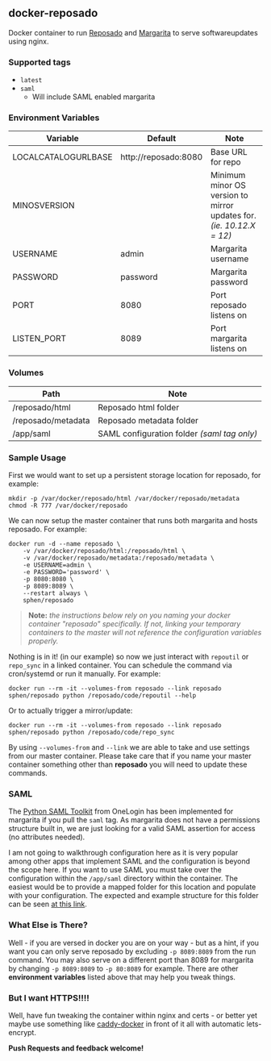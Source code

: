 ## docker-reposado

Docker container to run [Reposado][1] and [Margarita][2] to serve softwareupdates using nginx.

### Supported tags

- `latest`
- `saml`
  - Will include SAML enabled margarita

### Environment Variables

Variable | Default | Note
--- | --- | ---
LOCALCATALOGURLBASE | http://reposado:8080 | Base URL for repo
MINOSVERSION | | Minimum minor OS version to mirror updates for. _(ie. 10.12.X = 12)_
USERNAME | admin | Margarita username
PASSWORD | password | Margarita password
PORT | 8080 | Port reposado listens on
LISTEN_PORT | 8089 | Port margarita listens on

### Volumes

Path | Note
--- | ---
/reposado/html | Reposado html folder
/reposado/metadata | Reposado metadata folder
/app/saml | SAML configuration folder _(saml tag only)_

### Sample Usage

First we would want to set up a persistent storage location for reposado, for example:

```
mkdir -p /var/docker/reposado/html /var/docker/reposado/metadata
chmod -R 777 /var/docker/reposado
```

We can now setup the master container that runs both margarita and hosts reposado.  For example:

```
docker run -d --name reposado \
    -v /var/docker/reposado/html:/reposado/html \
    -v /var/docker/reposado/metadata:/reposado/metadata \
    -e USERNAME=admin \
    -e PASSWORD='password' \
    -p 8080:8080 \
    -p 8089:8089 \
    --restart always \
    sphen/reposado
```

> **Note:** _the instructions below rely on you naming your docker container "reposado" specifically.  If not, linking your temporary containers to the master will not reference the configuration variables properly._

Nothing is in it! (in our example) so now we just interact with `repoutil` or `repo_sync` in a linked container.  You can schedule the command via cron/systemd or run it manually.  For example:

```
docker run --rm -it --volumes-from reposado --link reposado sphen/reposado python /reposado/code/repoutil --help
```

Or to actually trigger a mirror/update:

```
docker run --rm -it --volumes-from reposado --link reposado sphen/reposado python /reposado/code/repo_sync
```

By using `--volumes-from` and `--link` we are able to take and use settings from our master container.  Please take care that if you name your master container something other than **reposado** you will need to update these commands.

### SAML

The [Python SAML Toolkit][5] from OneLogin has been implemented for margarita if you pull the `saml` tag.  As margarita does not have a permissions structure built in, we are just looking for a valid SAML assertion for access (no attributes needed).

I am not going to walkthrough configuration here as it is very popular among other apps that implement SAML and the configuration is beyond the scope here.  If you want to use SAML you must take over the configuration within the `/app/saml` directory within the container.  The easiest would be to provide a mapped folder for this location and populate with your configuration.  The expected and example structure for this folder can be seen [at this link][5].

### What Else is There?

Well - if you are versed in docker you are on your way - but as a hint, if you want you can only serve reposado by excluding `-p 8089:8089` from the run command.  You may also serve on a different port than 8089 for margarita by changing `-p 8089:8089` to `-p 80:8089` for example.  There are other **environment variables** listed above that may help you tweak things.

### But I want HTTPS!!!!

Well, have fun tweaking the container within nginx and certs - or better yet maybe use something like [caddy-docker][3] in front of it all with automatic lets-encrypt.

**Push Requests and feedback welcome!**

[1]: https://github.com/wdas/reposado
[2]: https://github.com/jessepeterson/margarita
[3]: https://github.com/abiosoft/caddy-docker
[4]: https://github.com/sphen13/margarita/tree/6ef24b12892def6c7e3a77e302fce5d27a421c2d/saml
[5]: https://github.com/onelogin/python-saml
